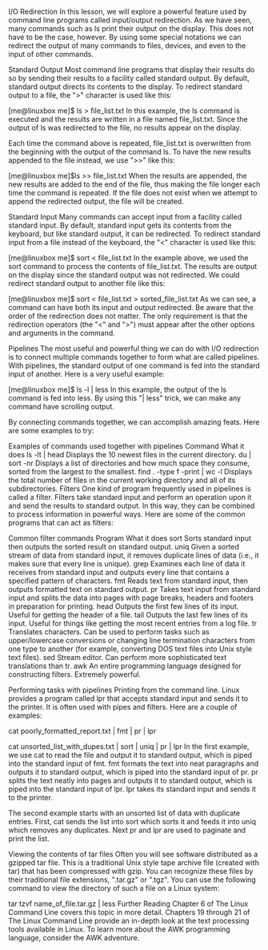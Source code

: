I/O Redirection
In this lesson, we will explore a powerful feature used by command line programs called input/output redirection. As we have seen, many commands such as ls print their output on the display. This does not have to be the case, however. By using some special notations we can redirect the output of many commands to files, devices, and even to the input of other commands.

Standard Output
Most command line programs that display their results do so by sending their results to a facility called standard output. By default, standard output directs its contents to the display. To redirect standard output to a file, the ">" character is used like this:

[me@linuxbox me]$ ls > file_list.txt
In this example, the ls command is executed and the results are written in a file named file_list.txt. Since the output of ls was redirected to the file, no results appear on the display.

Each time the command above is repeated, file_list.txt is overwritten from the beginning with the output of the command ls. To have the new results appended to the file instead, we use ">>" like this:

[me@linuxbox me]$ls >> file_list.txt
When the results are appended, the new results are added to the end of the file, thus making the file longer each time the command is repeated. If the file does not exist when we attempt to append the redirected output, the file will be created.

Standard Input
Many commands can accept input from a facility called standard input. By default, standard input gets its contents from the keyboard, but like standard output, it can be redirected. To redirect standard input from a file instead of the keyboard, the "<" character is used like this:

[me@linuxbox me]$ sort < file_list.txt
In the example above, we used the sort command to process the contents of file_list.txt. The results are output on the display since the standard output was not redirected. We could redirect standard output to another file like this:

[me@linuxbox me]$ sort < file_list.txt > sorted_file_list.txt
As we can see, a command can have both its input and output redirected. Be aware that the order of the redirection does not matter. The only requirement is that the redirection operators (the "<" and ">") must appear after the other options and arguments in the command.

Pipelines
The most useful and powerful thing we can do with I/O redirection is to connect multiple commands together to form what are called pipelines. With pipelines, the standard output of one command is fed into the standard input of another. Here is a very useful example:

[me@linuxbox me]$ ls -l | less
In this example, the output of the ls command is fed into less. By using this "| less" trick, we can make any command have scrolling output.

By connecting commands together, we can accomplish amazing feats. Here are some examples to try:

Examples of commands used together with pipelines
Command	What it does
ls -lt | head	Displays the 10 newest files in the current directory.
du | sort -nr	Displays a list of directories and how much space they consume, sorted from the largest to the smallest.
find . -type f -print | wc -l	Displays the total number of files in the current working directory and all of its subdirectories.
Filters
One kind of program frequently used in pipelines is called a filter. Filters take standard input and perform an operation upon it and send the results to standard output. In this way, they can be combined to process information in powerful ways. Here are some of the common programs that can act as filters:


Common filter commands
Program	What it does
sort	Sorts standard input then outputs the sorted result on standard output.
uniq	Given a sorted stream of data from standard input, it removes duplicate lines of data (i.e., it makes sure that every line is unique).
grep	Examines each line of data it receives from standard input and outputs every line that contains a specified pattern of characters.
fmt	Reads text from standard input, then outputs formatted text on standard output.
pr	Takes text input from standard input and splits the data into pages with page breaks, headers and footers in preparation for printing.
head	Outputs the first few lines of its input. Useful for getting the header of a file.
tail	Outputs the last few lines of its input. Useful for things like getting the most recent entries from a log file.
tr	Translates characters. Can be used to perform tasks such as upper/lowercase conversions or changing line termination characters from one type to another (for example, converting DOS text files into Unix style text files).
sed	Stream editor. Can perform more sophisticated text translations than tr.
awk	An entire programming language designed for constructing filters. Extremely powerful.

Performing tasks with pipelines
Printing from the command line. Linux provides a program called lpr that accepts standard input and sends it to the printer. It is often used with pipes and filters. Here are a couple of examples:

cat poorly_formatted_report.txt | fmt | pr | lpr

cat unsorted_list_with_dupes.txt | sort | uniq | pr | lpr
In the first example, we use cat to read the file and output it to standard output, which is piped into the standard input of fmt. fmt formats the text into neat paragraphs and outputs it to standard output, which is piped into the standard input of pr. pr splits the text neatly into pages and outputs it to standard output, which is piped into the standard input of lpr. lpr takes its standard input and sends it to the printer.

The second example starts with an unsorted list of data with duplicate entries. First, cat sends the list into sort which sorts it and feeds it into uniq which removes any duplicates. Next pr and lpr are used to paginate and print the list.

Viewing the contents of tar files Often you will see software distributed as a gzipped tar file. This is a traditional Unix style tape archive file (created with tar) that has been compressed with gzip. You can recognize these files by their traditional file extensions, ".tar.gz" or ".tgz". You can use the following command to view the directory of such a file on a Linux system:

tar tzvf name_of_file.tar.gz | less
Further Reading
Chapter 6 of The Linux Command Line covers this topic in more detail.
Chapters 19 through 21 of The Linux Command Line provide an in-depth look at the text processing tools available in Linux.
To learn more about the AWK programming language, consider the AWK adventure.
